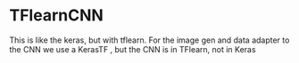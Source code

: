 # TFlearnCNN
This is like the keras, but with tflearn. For the image gen and data adapter to the CNN we use a KerasTF , but the CNN is in TFlearn, not in Keras
